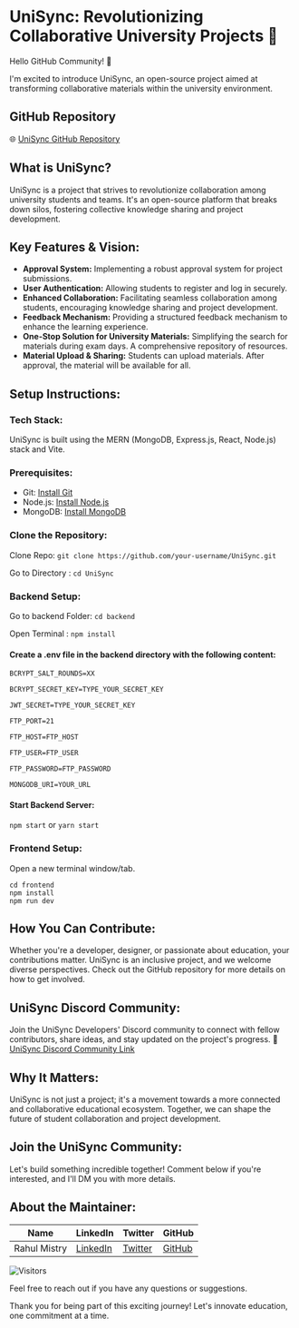 # UniSync: Revolutionizing Collaborative University Projects 🚀

Hello GitHub Community! 👋

I'm excited to introduce UniSync, an open-source project aimed at transforming collaborative materials within the university environment.

## GitHub Repository
🌐 [UniSync GitHub Repository](https://github.com/your-username/UniSync/)

## What is UniSync?

UniSync is a project that strives to revolutionize collaboration among university students and teams. It's an open-source platform that breaks down silos, fostering collective knowledge sharing and project development.

## Key Features & Vision:

- **Approval System:** Implementing a robust approval system for project submissions.
- **User Authentication:** Allowing students to register and log in securely.
- **Enhanced Collaboration:** Facilitating seamless collaboration among students, encouraging knowledge sharing and project development.
- **Feedback Mechanism:** Providing a structured feedback mechanism to enhance the learning experience.
- **One-Stop Solution for University Materials:** Simplifying the search for materials during exam days. A comprehensive repository of resources.
- **Material Upload & Sharing:** Students can upload materials. After approval, the material will be available for all.

## Setup Instructions:

### Tech Stack:
UniSync is built using the MERN (MongoDB, Express.js, React, Node.js) stack and Vite.

### Prerequisites:
- Git: [Install Git](https://git-scm.com/book/en/v2/Getting-Started-Installing-Git)
- Node.js: [Install Node.js](https://nodejs.org/en/)
- MongoDB: [Install MongoDB](https://docs.mongodb.com/manual/installation/)

### Clone the Repository:
Clone Repo: ```git clone https://github.com/your-username/UniSync.git```

Go to Directory : ```cd UniSync```

### Backend Setup:

Go to backend Folder: ```cd backend```

Open Terminal : ```npm install```

#### Create a .env file in the backend directory with the following content:

```'
BCRYPT_SALT_ROUNDS=XX 

BCRYPT_SECRET_KEY=TYPE_YOUR_SECRET_KEY 

JWT_SECRET=TYPE_YOUR_SECRET_KEY

FTP_PORT=21

FTP_HOST=FTP_HOST

FTP_USER=FTP_USER

FTP_PASSWORD=FTP_PASSWORD

MONGODB_URI=YOUR_URL
```
#### Start Backend Server: 

```npm start``` or ```yarn start```

### Frontend Setup: 

Open a new terminal window/tab.

```
cd frontend
npm install
npm run dev
```


## How You Can Contribute:

Whether you're a developer, designer, or passionate about education, your contributions matter. UniSync is an inclusive project, and we welcome diverse perspectives. Check out the GitHub repository for more details on how to get involved.

## UniSync Discord Community:

Join the UniSync Developers' Discord community to connect with fellow contributors, share ideas, and stay updated on the project's progress.
🔗 [UniSync Discord Community Link](https://discord.gg/BPMWxdaNwf)

## Why It Matters:

UniSync is not just a project; it's a movement towards a more connected and collaborative educational ecosystem. Together, we can shape the future of student collaboration and project development.

## Join the UniSync Community:

Let's build something incredible together! Comment below if you're interested, and I'll DM you with more details.

## About the Maintainer:

| Name | LinkedIn | Twitter | GitHub |
|------|----------|---------|--------|
| Rahul Mistry | [LinkedIn](https://linked.in/in/mistryrahul) | [Twitter](https://twitter.com/_rahulmistry) | [GitHub](https://github.com/prodigyrahul) |




![Visitors](https://api.visitorbadge.io/api/visitors?path=https%3A%2F%2Fgithub.com%2FProdigyRahul1%2FUniSync&label=VISITORS&countColor=%23263759&labelStyle=upper)

Feel free to reach out if you have any questions or suggestions.

Thank you for being part of this exciting journey! Let's innovate education, one commitment at a time.

